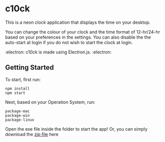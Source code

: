 # c10ck

This is a neon clock application that displays the time on your desktop.

You can change the colour of your clock and the time format of 12-hr/24-hr based on your preferences in the settings.
You can also disable the the auto-start at login if you do not wish to start the clock at login.

:electron: c10ck is made using Electron.js. :electron: 

## Getting Started

To start, first run:
``` 
npm install
npm start 
```
Next, based on your Operation System, run:
```
package-mac
package-win
package-linux
```

Open the exe file inside the folder to start the app! Or, you can simply download the [zip file](release-builds/c10ck-win32-ia32.zip) here
